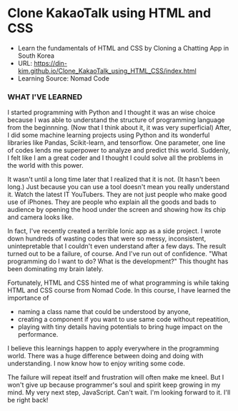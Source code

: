 # Clone KakaoTalk using HTML and CSS

- Learn the fundamentals of HTML and CSS by Cloning a Chatting App in South Korea
- URL: https://din-kim.github.io/Clone_KakaoTalk_using_HTML_CSS/index.html
- Learning Source: Nomad Code

### WHAT I'VE LEARNED

I started programming with Python and I thought it was an wise choice
because I was able to understand the structure of programming language from the beginnning. (Now that I think about it, it was very superficial)
After, I did some machine learning projects using Python and its wonderful libraries like Pandas, Scikit-learn, and tensorflow.
One parameter, one line of codes lends me superpower to analyze and predict this world.
Suddenly, I felt like I am a great coder and I thought I could solve all the problems in the world with this power.

It wasn't until a long time later that I realized that it is not. (It hasn't been long.)
Just because you can use a tool doesn't mean you really understand it.
Watch the latest IT YouTubers.
They are not just people who make good use of iPhones.
They are people who explain all the goods and bads to audience by opening the hood under the screen and showing how its chip and camera looks like.

In fact, I've recently created a terrible Ionic app as a side project.
I wrote down hundreds of wasting codes that were so messy, inconsistent, unintepretable that I couldn't even understand after a few days.
The result turned out to be a failure, of course. And I've run out of confidence.
"What programming do I want to do? What is the development?" This thought has been dominating my brain lately.

Fortunately, HTML and CSS hinted me of what programming is while taking HTML and CSS course from Nomad Code.
In this course, I have learned the importance of

- naming a class name that could be understood by anyone,
- creating a component if you want to use same code without repeatition,
- playing with tiny details having potentials to bring huge impact on the performance.

I believe this learnings happen to apply everywhere in the programming world.
There was a huge difference between doing and doing with understanding.
I now know how to enjoy writing some code.

The failure will repeat itself and frustration will often make me kneel.
But I won't give up because programmer's soul and spirit keep growing in my mind.
My very next step, JavaScript.
Can't wait. I'm looking forward to it.
I'll be right back!
